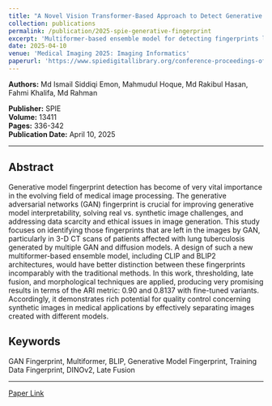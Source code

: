 ```yaml
---
title: "A Novel Vision Transformer-Based Approach to Detect Generative Model Fingerprint"
collection: publications
permalink: /publication/2025-spie-generative-fingerprint
excerpt: 'Multiformer-based ensemble model for detecting fingerprints left by generative AI models in synthetic medical images.'
date: 2025-04-10
venue: 'Medical Imaging 2025: Imaging Informatics'
paperurl: 'https://www.spiedigitallibrary.org/conference-proceedings-of-spie/13411/3049191/A-novel-vision-transformer-based-approach-to-detect-generative-model/10.1117/12.3049191.short'
---
```


**Authors:** Md Ismail Siddiqi Emon, Mahmudul Hoque, Md Rakibul Hasan, Fahmi Khalifa, Md Rahman

**Publisher:** SPIE  
**Volume:** 13411  
**Pages:** 336-342  
**Publication Date:** April 10, 2025

---

## Abstract

Generative model fingerprint detection has become of very vital importance in the evolving field of medical image processing. The generative adversarial networks (GAN) fingerprint is crucial for improving generative model interpretability, solving real vs. synthetic image challenges, and addressing data scarcity and ethical issues in image generation. This study focuses on identifying those fingerprints that are left in the images by GAN, particularly in 3-D CT scans of patients affected with lung tuberculosis generated by multiple GAN and diffusion models. A design of such a new multiformer-based ensemble model, including CLIP and BLIP2 architectures, would have better distinction between these fingerprints incomparably with the traditional methods. In this work, thresholding, late fusion, and morphological techniques are applied, producing very promising results in terms of the ARI metric: 0.90 and 0.8137 with fine-tuned variants. Accordingly, it demonstrates rich potential for quality control concerning synthetic images in medical applications by effectively separating images created with different models.

## Keywords

GAN Fingerprint, Multiformer, BLIP, Generative Model Fingerprint, Training Data Fingerprint, DINOv2, Late Fusion

---

[Paper Link](https://www.spiedigitallibrary.org/conference-proceedings-of-spie/13411/3049191/A-novel-vision-transformer-based-approach-to-detect-generative-model/10.1117/12.3049191.short)
